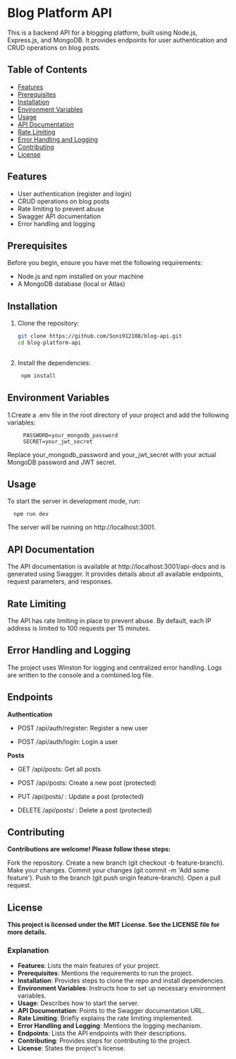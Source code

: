 # Blog Platform API

This is a backend API for a blogging platform, built using Node.js, Express.js, and MongoDB. It provides endpoints for user authentication and CRUD operations on blog posts.

## Table of Contents

- [Features](#features)
- [Prerequisites](#prerequisites)
- [Installation](#installation)
- [Environment Variables](#environment-variables)
- [Usage](#usage)
- [API Documentation](#api-documentation)
- [Rate Limiting](#rate-limiting)
- [Error Handling and Logging](#error-handling-and-logging)
- [Contributing](#contributing)
- [License](#license)

## Features

- User authentication (register and login)
- CRUD operations on blog posts
- Rate limiting to prevent abuse
- Swagger API documentation
- Error handling and logging

## Prerequisites

Before you begin, ensure you have met the following requirements:

- Node.js and npm installed on your machine
- A MongoDB database (local or Atlas)

## Installation

1. Clone the repository:

   ```bash
   git clone https://github.com/Soni912108/blog-api.git
   cd blog-platform-api
  
2. Install the dependencies:

   ```bash
    npm install
   
##  Environment Variables

    
1.Create a .env file in the root directory of your project and add the following variables:

         PASSWORD=your_mongodb_password
         SECRET=your_jwt_secret

Replace your_mongodb_password and your_jwt_secret with your actual MongoDB password and JWT secret.

## Usage 

To start the server in development mode, run:

      npm run dev

The server will be running on http://localhost:3001.

## API Documentation
The API documentation is available at http://localhost:3001/api-docs and is generated using Swagger. It provides details about all available endpoints, request parameters, and responses.

## Rate Limiting
The API has rate limiting in place to prevent abuse. By default, each IP address is limited to 100 requests per 15 minutes.

## Error Handling and Logging
The project uses Winston for logging and centralized error handling. Logs are written to the console and a combined.log file.


## Endpoints
**Authentication**

- POST /api/auth/register: Register a new user

- POST /api/auth/login: Login a user

**Posts**

- GET /api/posts: Get all posts

- POST /api/posts: Create a new post (protected)

- PUT /api/posts/
: Update a post (protected)

- DELETE /api/posts/
: Delete a post (protected)

##  Contributing
**Contributions are welcome! Please follow these steps:**

Fork the repository.
Create a new branch (git checkout -b feature-branch).
Make your changes.
Commit your changes (git commit -m 'Add some feature').
Push to the branch (git push origin feature-branch).
Open a pull request.


##  License
**This project is licensed under the MIT License. See the LICENSE file for more details.**


### Explanation

- **Features**: Lists the main features of your project.
- **Prerequisites**: Mentions the requirements to run the project.
- **Installation**: Provides steps to clone the repo and install dependencies.
- **Environment Variables**: Instructs how to set up necessary environment variables.
- **Usage**: Describes how to start the server.
- **API Documentation**: Points to the Swagger documentation URL.
- **Rate Limiting**: Briefly explains the rate limiting implemented.
- **Error Handling and Logging**: Mentions the logging mechanism.
- **Endpoints**: Lists the API endpoints with their descriptions.
- **Contributing**: Provides steps for contributing to the project.
- **License**: States the project's license.

